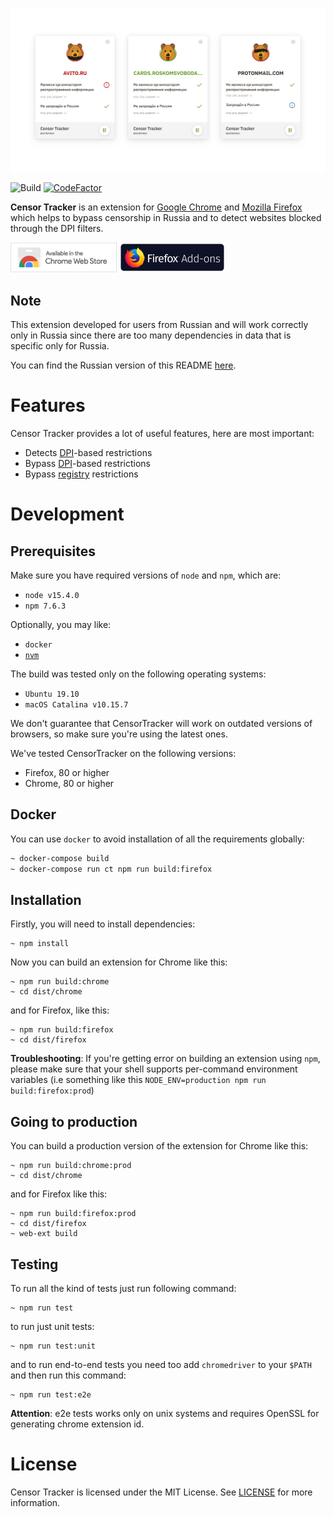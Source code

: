 [![Logo](/.github/censortracker-popups.svg)](https://github.com/roskomsvoboda/censortracker)

![Build](https://github.com/roskomsvoboda/censortracker/workflows/Build/badge.svg?branch=master)
[![CodeFactor](https://www.codefactor.io/repository/github/roskomsvoboda/censortracker/badge)](https://www.codefactor.io/repository/github/roskomsvoboda/censortracker)

**Censor Tracker** is an extension for [Google Chrome] and [Mozilla Firefox] which helps to bypass censorship in
Russia and to detect websites blocked through the DPI filters.

[<img src="/.github/chrome-web-store.png" title="Chrome Web Store" width="170" height="48" />](https://chrome.google.com/webstore/detail/censor-tracker/gaidoampbkcknofoejhnhbhbhhifgdop)
[<img src="/.github/firefox-add-ons.png" title="Firefox Add-ons" width="170" height="48" />](https://addons.mozilla.org/ru/firefox/addon/censor-tracker/)


Note
----
This extension developed for users from Russian and will work correctly only in Russia since there are
too many dependencies in data that is specific only for Russia.

You can find the Russian version of this README [here](/README_RU.md).

Features
========

Censor Tracker provides a lot of useful features, here are most
important:

- Detects [DPI]-based restrictions
- Bypass [DPI]-based restrictions
- Bypass [registry](https://eais.rkn.gov.ru/) restrictions


Development
===========

Prerequisites
-------------

Make sure you have required versions of `node` and `npm`, which are:

- `node v15.4.0`
- `npm 7.6.3`

Optionally, you may like:

- `docker`
- [`nvm`](https://github.com/nvm-sh/nvm)


The build was tested only on the following operating systems:

- `Ubuntu 19.10`
- `macOS Catalina v10.15.7`

We don't guarantee that CensorTracker will work on outdated versions of browsers,
so make sure you're using the latest ones.

We've tested CensorTracker on the following versions:

- Firefox, 80 or higher
- Chrome, 80 or higher

Docker
------

You can use `docker` to avoid installation of all the requirements globally:

```bash
~ docker-compose build
~ docker-compose run ct npm run build:firefox
```

Installation
------------

Firstly, you will need to install dependencies:

    ~ npm install


Now you can build an extension for Chrome like this:

    ~ npm run build:chrome
    ~ cd dist/chrome

and for Firefox, like this:

    ~ npm run build:firefox
    ~ cd dist/firefox


**Troubleshooting**: If you're getting error on building an extension using `npm`, please make sure that your
shell supports per-command environment variables (i.e something like this `NODE_ENV=production npm run build:firefox:prod`)



Going to production
-------------------

You can build a production version of the extension for Chrome like this:

    ~ npm run build:chrome:prod
    ~ cd dist/chrome

and for Firefox like this:

    ~ npm run build:firefox:prod
    ~ cd dist/firefox
    ~ web-ext build


Testing
-------


To run all the kind of tests just run following command:

    ~ npm run test

to run just unit tests:

    ~ npm run test:unit

and to run end-to-end tests you need too add `chromedriver` to your `$PATH` and then run this command:

    ~ npm run test:e2e

**Attention**: e2e tests works only on unix systems and requires OpenSSL for generating chrome extension id.


License
=======

Censor Tracker is licensed under the MIT License. See [LICENSE] for more
information.

  [DPI]: https://en.wikipedia.org/wiki/Deep_packet_inspection
  [LICENSE]: https://github.com/roskomsvoboda/censortracker/blob/master/LICENSE
  [Google Chrome]: https://www.google.com/chrome/
  [Mozilla Firefox]: https://www.mozilla.org/en-US/firefox/new/
